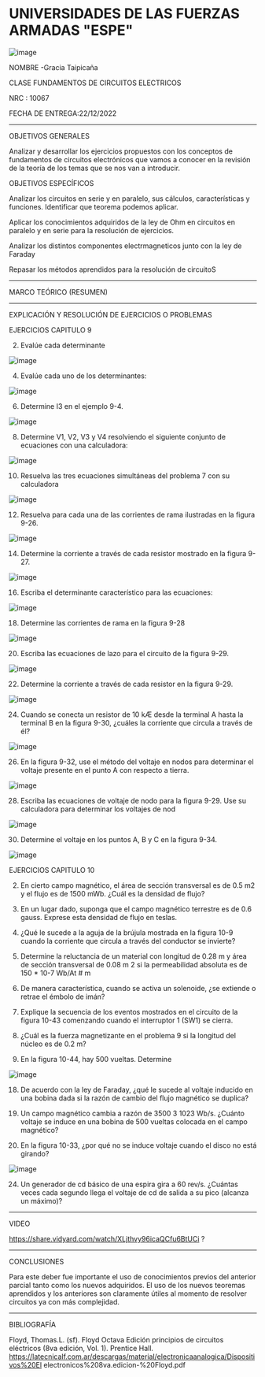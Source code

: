 # UNIVERSIDADES DE LAS FUERZAS ARMADAS "ESPE"
![image](https://user-images.githubusercontent.com/116777044/208793835-75b645a7-8900-4e87-96e9-c22fc9755f94.png)

NOMBRE -Gracia Taipicaña

CLASE FUNDAMENTOS DE CIRCUITOS ELECTRICOS

NRC : 10067

FECHA DE ENTREGA:22/12/2022

------------------------------------------------------------------------------------------------------------------------------------------------------------

OBJETIVOS GENERALES

Analizar y desarrollar los ejercicios propuestos con los conceptos de fundamentos de circuitos electrónicos que vamos a conocer en la revisión de la teoría de los temas que se nos van a introducir.

OBJETIVOS ESPECÍFICOS

Analizar los circuitos en serie y en paralelo, sus cálculos, características y funciones. Identificar que teorema podemos aplicar.

Aplicar los conocimientos adquiridos de la ley de Ohm en circuitos en paralelo y en serie para la resolución de ejercicios.

Analizar los distintos componentes electrmagneticos junto con la ley de Faraday

 Repasar los métodos aprendidos para la resolución de circuitoS
 
--------------------------------------------------------------------------------------------------------------------------------------------------------------
MARCO TEÓRICO (RESUMEN)



--------------------------------------------------------------------------------------------------------------------------------------------------------------------------------------------------
EXPLICACIÓN Y RESOLUCIÓN DE EJERCICIOS O PROBLEMAS

EJERCICIOS CAPITULO 9

2. Evalúe cada determinante

![image](https://user-images.githubusercontent.com/116777044/208795040-78593692-f35e-4224-86cd-bc4fbd6606b7.png)

4. Evalúe cada uno de los determinantes:

![image](https://user-images.githubusercontent.com/116777044/208795103-a0eb98ea-9ac3-404c-9a92-614265ba1fa9.png)

6. Determine I3 en el ejemplo 9-4.

![image](https://user-images.githubusercontent.com/116777044/208795523-99a2d6aa-1005-45e5-8f98-8e78a734bbb2.png)

8. Determine V1, V2, V3 y V4 resolviendo el siguiente conjunto de ecuaciones con una calculadora:

![image](https://user-images.githubusercontent.com/116777044/208795662-6438e368-a5d1-47b4-a50c-46885143aad6.png)

10. Resuelva las tres ecuaciones simultáneas del problema 7 con su calculadora

![image](https://user-images.githubusercontent.com/116777044/208795722-c91a28ca-ce38-4567-89d8-8d6325c4258b.png)

12. Resuelva para cada una de las corrientes de rama ilustradas en la figura 9-26.

![image](https://user-images.githubusercontent.com/116777044/208795839-6bd5a532-c038-4b67-8f9c-4a05f9cdbff8.png)

14. Determine la corriente a través de cada resistor mostrado en la figura 9-27.

![image](https://user-images.githubusercontent.com/116777044/208795975-fe6d23aa-2e1b-467b-a35a-f1906cceb344.png)

16. Escriba el determinante característico para las ecuaciones:

![image](https://user-images.githubusercontent.com/116777044/208796067-0274c34e-e0a5-45cf-a4bf-f0466bdc519e.png)

18. Determine las corrientes de rama en la figura 9-28

![image](https://user-images.githubusercontent.com/116777044/208796214-5ac9cd46-f238-45db-860c-85718af0009f.png)

20. Escriba las ecuaciones de lazo para el circuito de la figura 9-29.

![image](https://user-images.githubusercontent.com/116777044/208796282-156e5951-5408-4857-a86f-a33657a77eb5.png)

22. Determine la corriente a través de cada resistor en la figura 9-29. 

![image](https://user-images.githubusercontent.com/116777044/208796862-b1b104f0-8fd3-45a2-bf4a-7b99b5f4486d.png)

24. Cuando se conecta un resistor de 10 kÆ desde la terminal A hasta la terminal B en la figura 9-30, ¿cuáles la corriente que circula a través de él? 

![image](https://user-images.githubusercontent.com/116777044/208796931-6e62f62f-d33b-4600-9891-3e54770ba19b.png)

26. En la figura 9-32, use el método del voltaje en nodos para determinar el voltaje presente en el punto A
con respecto a tierra. 

![image](https://user-images.githubusercontent.com/116777044/208797011-7955be27-3796-48f7-a86d-fd7ad57ddfef.png)

28. Escriba las ecuaciones de voltaje de nodo para la figura 9-29. Use su calculadora para determinar los voltajes de nod

![image](https://user-images.githubusercontent.com/116777044/208797186-61766499-d4de-4a3b-89c5-c59579a87bab.png)

30. Determine el voltaje en los puntos A, B y C en la figura 9-34.

![image](https://user-images.githubusercontent.com/116777044/208797254-a989ffd0-b187-4955-8b92-f7885454ae9a.png)

EJERCICIOS CAPITULO 10

2. En cierto campo magnético, el área de sección transversal es de 0.5 m2
y el flujo es de 1500 mWb. ¿Cuál es la densidad de flujo?


4. En un lugar dado, suponga que el campo magnético terrestre es de 0.6 gauss. Exprese esta densidad de flujo en teslas. 


6. ¿Qué le sucede a la aguja de la brújula mostrada en la figura 10-9 cuando la corriente que circula a través del conductor se invierte?


8. Determine la reluctancia de un material con longitud de 0.28 m y área de sección transversal de 0.08 m 2 si la permeabilidad absoluta es de 150 * 10-7 Wb/At # m

10. De manera característica, cuando se activa un solenoide, ¿se extiende o retrae el émbolo de imán?

12. Explique la secuencia de los eventos mostrados en el circuito de la figura 10-43 comenzando cuando el interruptor 1 (SW1) se cierra.

14. ¿Cuál es la fuerza magnetizante en el problema 9 si la longitud del núcleo es de 0.2 m?

16. En la figura 10-44, hay 500 vueltas. Determine

![image](https://user-images.githubusercontent.com/116777044/208798050-8d9795f5-c51d-4c40-9fec-51498ce82b4d.png)

18. De acuerdo con la ley de Faraday, ¿qué le sucede al voltaje inducido en una bobina dada si la razón de
cambio del flujo magnético se duplica?

20. Un campo magnético cambia a razón de 3500 3 1023 Wb/s. ¿Cuánto voltaje se induce en una bobina de 500 vueltas colocada en el campo magnético?

22. En la figura 10-33, ¿por qué no se induce voltaje cuando el disco no está girando?

![image](https://user-images.githubusercontent.com/116777044/208798242-2f6217f2-9952-4a95-a9f0-a96698228687.png)

24. Un generador de cd básico de una espira gira a 60 rev/s. ¿Cuántas veces cada segundo llega el voltaje de cd de salida a su pico (alcanza un máximo)?


--------------------------------------------------------------------------------------------------------------------------------------------------------------------------------------------------------------------------------------------------------

VIDEO

https://share.vidyard.com/watch/XLjthvy96icaQCfu6BtUCi ?

--------------------------------------------------------------------------------------------------------------------------------------------------------------------------

CONCLUSIONES

Para este deber fue importante el uso de conocimientos previos del anterior parcial tanto como los nuevos adquiridos. El uso de los nuevos teoremas aprendidos y los anteriores son claramente útiles al momento de resolver circuitos ya con más complejidad.

--------------------------------------------------------------------------------------------------------------------------------------------------------

BIBLIOGRAFÍA

Floyd, Thomas.L. (sf). Floyd Octava Edición principios de circuitos eléctricos (8va edición, Vol. 1). Prentice Hall. https://latecnicalf.com.ar/descargas/material/electronicaanalogica/Dispositivos%20El electronicos%208va.edicion-%20Floyd.pdf
